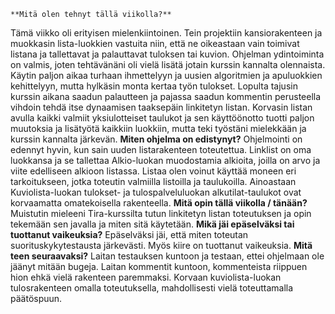     **Mitä olen tehnyt tällä viikolla?**
Tämä viikko oli erityisen mielenkiintoinen. Tein projektiin kansiorakenteen ja muokkasin lista-luokkien vastuita niin, että ne oikeastaan vain toimivat listana ja tallettavat ja palauttavat tuloksen tai kuvion. Ohjelman ydintoiminta on valmis, joten tehtävänäni oli vielä lisätä jotain kurssin kannalta olennaista. Käytin paljon aikaa turhaan ihmettelyyn ja uusien algoritmien ja apuluokkien kehittelyyn, mutta hylkäsin monta kertaa työn tulokset. Lopulta tajusin kurssin aikana saadun palautteen ja pajassa saadun kommentin perusteella vihdoin tehdä itse dynaamisen taaksepäin linkitetyn listan. Korvasin listan avulla kaikki valmiit yksiulotteiset taulukot ja sen käyttöönotto tuotti paljon muutoksia ja lisätyötä kaikkiin luokkiin, mutta teki työstäni mielekkään ja kurssin kannalta järkevän.
    **Miten ohjelma on edistynyt?**
Ohjelmointi on edennyt hyvin, kun sain uuden listarakenteen toteutettua. Linklist on oma luokkansa ja se tallettaa Alkio-luokan muodostamia alkioita, joilla on arvo ja viite edelliseen alkioon listassa. Listaa olen voinut käyttää moneen eri tarkoitukseen, jotka toteutin valmiilla listoilla ja taulukoilla. Ainoastaan Kuviolista-luokan tulokset- ja tulospalveluluokan alkutilat-taulukot ovat korvaamatta omatekoisella rakenteella.
    **Mitä opin tällä viikolla / tänään?**
Muistutin mieleeni Tira-kurssilta tutun linkitetyn listan toteutuksen ja opin tekemään sen javalla ja miten sitä käytetään.
    **Mikä jäi epäselväksi tai tuottanut vaikeuksia?**
Epäselväksi jäi, että miten toteutan suorituskykytestausta järkevästi. Myös kiire on tuottanut vaikeuksia.
    **Mitä teen seuraavaksi?**
Laitan testauksen kuntoon ja testaan, ettei ohjelmaan ole jäänyt mitään bugeja. Laitan kommentit kuntoon, kommenteista riippuen hion ehkä vielä rakenteen paremmaksi. Korvaan kuviolista-luokan tulosrakenteen omalla toteutuksella, mahdollisesti vielä toteuttamalla päätöspuun.
